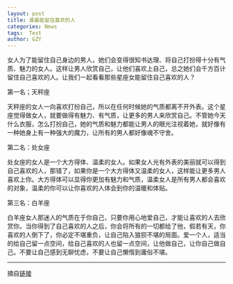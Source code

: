 ```yaml
---
layout: post
title: 谁最能留住喜欢的人
categories: News
tags:  Test
author: GZY
---
```


女人为了能留住自己身边的男人，她们会变得很知书达理、将自己打扮得十分有气质、魅力的女人。这样让男人欣赏自己，让他们喜欢上自己，总之她们会千方百计留住自己喜欢的人。让我们一起看看那些星座女能留住自己喜欢的人？

第一名；天秤座

天秤座的女人一向喜欢打扮自己，所以在任何时候她的气质都离不开外表。这个星座觉得做女人，就要做得有魅力、有气质，让更多的男人来欣赏自己。不管她今天什么衣服，怎么打扮自己，她的气质和魅力都能让男人的眼光注视着她，就好像有一种她身上有一种强大的魔力，让所有的男人都好像魂不守舍。

第二名：处女座

处女座的女人是一个大方得体、温柔的女人。如果女人光有外表的美丽就可以得到自己喜欢的人，那错了，如果你是一个大方得体又温柔的女人，这样能让更多男人喜欢上你。大方得体可以显得你更加有魅力和气质，温柔女人是所有男人都会喜欢的对象，温柔的你可以让你喜欢的人体会到你的温暖和体贴。

第三名：白羊座

白羊座女人那迷人的气质在于你自己，只要你用心地爱自己，才能让喜欢的人去欣赏你。当你得到了自己喜欢的人之后，你会将所有的一切都给了他，假若有天，你喜欢的人倒下了，你必定不堪重负，让自己陷入狼狈不堪的局面。爱一个人，适当的给自己留一点空间，给自己喜欢的人也留一点空间，让他做自己，让你自己做自己。不要让自己感到无聊忧虑，不要让自己懒惰到庸俗不堪。

*****

摘自[链接](http://astro.fashion.qq.com/a/20131130/003321.htm)